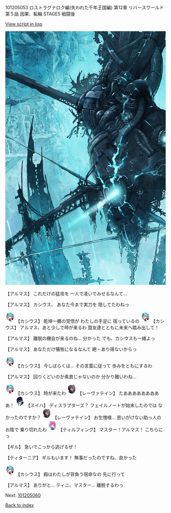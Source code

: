 101205053 ロストラグナロク編(失われた千年王国編) 第12章 リバースワールド 第５話 因果、転輪 STAGE5 戦闘後

[View script in lisp](../scripts/101205053.txt)

![underground_world_3.png](../images/backgrounds/underground_world_3.png)

【アルマス】
これだけの猛攻を
一人で凌いでみせるなんて…

【アルマス】
カシウス、
あなた今まで実力を
隠してたわねっ

<img src="../images/units/3303111.png" alt="3303111.png" height="34"/>
【カシウス】
乾坤一擲の覚悟が
わたしの手足に
宿っているの

<img src="../images/units/3303111.png" alt="3303111.png" height="34"/>
【カシウス】
アルマス、あと少しで時が来るわ
盟友達とともに未来へ踏み出して！

【アルマス】
離脱の機会が来るのね…
分かった
でも、カシウスも一緒よっ

【アルマス】
あなただけ犠牲になるなんて
絶・あり得ないからっ

<img src="../images/units/3303111.png" alt="3303111.png" height="34"/>
【カシウス】
今しばらくは…
その言葉に従って
歩みをともにするわ

【アルマス】
回りくどいのか素直じゃないのか
分かり難いわね…

<img src="../images/units/3303111.png" alt="3303111.png" height="34"/>
【カシウス】
時が来たわ

<img src="../images/units/3100211.png" alt="3100211.png" height="34"/>
【レーヴァテイン】
たあああああああああ！

<img src="../images/units/3401719.png" alt="3401719.png" height="34"/>
【スイハ】
ディスラプターズ？
フェイルノートが始末したのでは
なかったのですか？

<img src="../images/units/3100211.png" alt="3100211.png" height="34"/>
【レーヴァテイン】
お生憎様…
思いがけない助っ人のお陰で
乗り切れたわ

<img src="../images/units/3101411.png" alt="3101411.png" height="34"/>
【ティルフィング】
マスター！アルマス！
こちらにっ

【ギル】
急いでこっから逃げるぜ！

【ティターニア】
ギルもいます！
無事だったのですね、良かった

<img src="../images/units/3303111.png" alt="3303111.png" height="34"/>
【カシウス】
殿はわたしが背負う宿命なの
先に行って

【アルマス】
ありがと…
ティニ、マスター…
離脱するわっ

Next: [101205060](101205060.md)

[Back to index](index.md)
